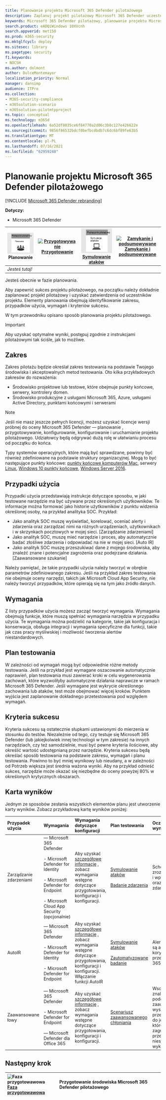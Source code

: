 ```yaml
---
title: Planowanie projektu Microsoft 365 Defender pilotażowego
description: Zaplanuj projekt pilotażowy Microsoft 365 Defender uczestnikami projektu, aby zarządzać oczekiwaniami i zapewnić pomyślne wyniki.
keywords: Microsoft 365 Defender pilotażowy, planowanie projektu Microsoft 365 Defender, ocenianie Microsoft 365 Defender produkcji, Microsoft 365 Defender  projekt pilotażowy, zabezpieczenia cyberzabłędu, zaawansowane zagrożenia trwałe, zabezpieczenia przedsiębiorstwa, urządzenia, urządzenie, tożsamość, użytkownicy, dane, aplikacje, zdarzenia, zautomatyzowane badania i działania naprawcze, szukanie zaawansowane
search.product: eADQiWindows 10XVcnh
search.appverid: met150
ms.prod: m365-security
ms.mktglfcycl: deploy
ms.sitesec: library
ms.pagetype: security
f1.keywords:
- NOCSH
ms.author: dolmont
author: DulceMontemayor
localization_priority: Normal
manager: dansimp
audience: ITPro
ms.collection:
- M365-security-compliance
- m365solution-scenario
- m365solution-pilotmtpproject
ms.topic: conceptual
ms.technology: m365d
ms.openlocfilehash: 6a52df8035ce6f84770a2d06c3b8c127e426622e
ms.sourcegitcommit: 9856f86532bdcf0befbcdbdb7c6dc6bf89fe63b5
ms.translationtype: MT
ms.contentlocale: pl-PL
ms.lasthandoff: 07/16/2021
ms.locfileid: "62959248"
---
```

# <a name="planning-your-pilot-microsoft-365-defender-project"></a>Planowanie projektu Microsoft 365 Defender pilotażowego 

[!INCLUDE [Microsoft 365 Defender rebranding](../includes/microsoft-defender.md)]


**Dotyczy:**
- Microsoft 365 Defender

|![Planowanie](../../media/phase-diagrams/1-planning.png)<br/>Planowanie|[![Przygotowywanie](../../media/phase-diagrams/2-prepare.png)](prepare-m365d-eval.md)<br/>[Przygotowanie](prepare-m365d-eval.md) | [![Symulowanie ataków](../../media/phase-diagrams/3-simluate.png)](m365d-pilot-simulate.md)<br/>[Symulowanie ataków](m365d-pilot-simulate.md) | [![Zamykanie i podsumowywane](../../media/phase-diagrams/4-summary.png)](m365d-pilot-close.md)<br/>[Zamykanie i podsumowywane](m365d-pilot-close.md)|
|--|--|--|--|
|*Jesteś tutaj!*| | | |

Jesteś obecnie w fazie planowania.

Aby zapewnić sukces projektu pilotażowego, na początku należy dokładnie zaplanować projekt pilotażowy i uzyskać zatwierdzenia od uczestników projektu. Elementy planowania obejmują identyfikowanie zakresu, przypadków użycia, wymagań i kryteriów sukcesu.

W tym przewodniku opisano sposób planowania projektu pilotażowego. 

>[!IMPORTANT]
>Aby uzyskać optymalne wyniki, postępuj zgodnie z instrukcjami pilotażowymi tak ściśle, jak to możliwe.


## <a name="scope"></a>Zakres

Zakres pilotażu będzie określał zakres testowania na podstawie Twojego środowiska i akceptowalnych metod testowania. Oto kilka przykładowych zakresów do rozważenia:

- Środowisko projektowe lub testowe, które obejmuje punkty końcowe, serwery, kontrolery domen.
- Środowisko produkcyjne z usługami Microsoft 365, Azure, usługami Active Directory, punktami końcowymi i serwerami

>[!NOTE]
>Jeśli nie masz jeszcze pełnych licencji, możesz uzyskać licencje wersji próbnej do oceny Microsoft 365 Defender — planowanie [](m365d-evaluation.md?ocid=cx-docs-MTPtriallab) , przygotowywanie, konfigurowanie, konfigurowanie i uruchamianie projektu pilotażowego. Udziałowcy będą odgrywać dużą rolę w ułatwianiu procesu od początku do końca.

Typy systemów operacyjnych, które mają być sprawdzane, powinny być również zdefiniowane na podstawie struktury organizacyjnej. Mogą to być następujące punkty końcowe: [punkty końcowe komputerów Mac](/windows/security/threat-protection/microsoft-defender-atp/microsoft-defender-atp-mac#system-requirements), serwery [Linux](/windows/security/threat-protection/microsoft-defender-atp/microsoft-defender-atp-linux#system-requirements), [Windows 10 punkty końcowe](/windows/security/threat-protection/microsoft-defender-atp/minimum-requirements#supported-windows-versions), [Windows Server 2016](/windows/security/threat-protection/microsoft-defender-atp/minimum-requirements#supported-windows-versions).

## <a name="use-cases"></a>Przypadki użycia

Przypadki użycia przedstawiają instrukcje dotyczące sposobu, w jaki testowane narzędzie ma być używane przez określonych użytkowników. Te informacje można formować jako historie użytkowników z punktu widzenia określonej osoby, na przykład analityka SOC. Przykład:

- Jako analityk SOC muszę wyświetlać, korelować, oceniać alerty i zdarzenia oraz zarządzać nimi na różnych urządzeniach, użytkownikach i w skrzynkach pocztowych w mojej sieci. [Zarządzanie zdarzeniami]
- Jako analityk SOC, muszę mieć narzędzie i proces, aby automatycznie badać złośliwe zdarzenia i odpowiadać na nie w mojej sieci. [Auto IR]
- Jako analityk SOC muszę przeszukiwać dane z mojego środowiska, aby znaleźć znane i potencjalne zagrożenia oraz podejrzane działania. [Zaawansowane szukanie]

Należy pamiętać, że takie przypadki użycia należy tworzyć w obrębie parametrów zdefiniowanego zakresu. Jeśli na przykład zakres testowania nie obejmuje oceny narzędzi, takich jak Microsoft Cloud App Security, nie należy tworzyć przypadków, które opierają się na tym jako źródło danych.

## <a name="requirements"></a>Wymagania

Z listy przypadków użycia możesz zacząć tworzyć wymagania. Wymagania obejmują funkcje, które muszą spełniać wymagania narzędzia w przypadku użycia. Te wymagania można podzielić na kategorie, takie jak konfiguracja i konserwacja, obsługa integracji i wymagania specyficzne dla funkcji, takie jak czas pracy myśliwskiej i możliwość tworzenia alertów niestandardowych.

## <a name="test-plan"></a>Plan testowania

W zależności od wymagań mogą być odpowiednie różne metody testowania. Jeśli na przykład jest wymagane oszacowanie automatycznie naprawień, plan testowania musi zawierać kroki w celu wygenerowania zachowań, które wyzwoliłyby automatyczne działania naprawcze w ramach Microsoft 365 Defender. Jeśli wymagane jest wykrycie określonego zachowania lub ataków, test może obejmować więcej kroków. Punktem wyjścia jest zaplanowanie dokładnego przetestowania pod względem wymagań.

## <a name="success-criteria"></a>Kryteria sukcesu

Kryteria sukcesu są ostatecznie słupkami ustawionymi do mierzenia w stosunku do testów. Niezależnie od tego, czy testuje się Microsoft 365 Defender (lub jakiejkolwiek innej technologii w tym zakresie) na innych narzędziach, czy też samodzielnie, musi być pewne kryteria ilościowe, aby określić wartość udostępnianą przez narzędzie. Kryteria sukcesu będą określać sposób testowania na podstawie zakresu, wymagań i planu testowania. Powinno to być mniej wynikowy lub nieudany, a w zależności od Potrzeb większa jest średnia ważona wyniki. Aby na przykład odnieść sukces, narzędzie może okazać się niezbędne do oceny powyżej 80% w określonych krytycznych obszarach.

## <a name="scorecard"></a>Karta wyników

Jednym ze sposobów zesłania wszystkich elementów planu jest utworzenie karty wyników. Zobacz przykładową kartę wyników poniżej:

| Przypadek użycia | Wymagania | Wymagania dotyczące konfiguracji | Plan testowania | Oczekiwany wynik | Stan testu | Wynik | Uwagi |
|:-------|:-------|:-------|:-------|:-------|:-------|:-------|:-------|
|Zarządzanie zdarzeniami|— Microsoft 365 Defender </br></br>- Microsoft Defender for Identity </br></br>- Microsoft Defender for Endpoint </br></br>- Microsoft Cloud App Security (opcjonalnie)|Aby uzyskać [szczegółowe informacje](m365d-evaluation.md?ocid=cx-docs-MTPtriallab) , zobacz wymagania wstępne dotyczące przygotowania, konfiguracji i konfiguracji. |[Symulowanie ataków](m365d-pilot-simulate.md) <br></br>[Badanie zdarzenia](./m365d-pilot-simulate.md#investigate-an-incident) |Schowek może zrozumieć zakres i wpływ zdarzenia oraz zarządzać zdarzeniem.||||
|AutoIR|— Microsoft 365 Defender </br></br>- Microsoft Defender for Identity </br></br>- Microsoft Defender for Endpoint |Aby uzyskać [szczegółowe informacje](m365d-evaluation.md?ocid=cx-docs-MTPtriallab) , zobacz wymagania wstępne dotyczące przygotowania, konfiguracji i konfiguracji. <br>Włączanie funkcji AutoIR  |[Symulowanie ataków](m365d-pilot-simulate.md) <br></br>[Zautomatyzowane badanie](m365d-pilot-simulate.md#automated-investigation-and-remediation) |Alerty i zdarzenia są automatycznie korygowane przez Microsoft 365 Defender||||
|Zaawansowane łowy|— Microsoft 365 Defender </br></br>- Microsoft Defender for Endpoint </br></br>— Microsoft Defender dla Office 365 |Aby uzyskać [szczegółowe informacje](m365d-evaluation.md?ocid=cx-docs-MTPtriallab) , zobacz wymagania wstępne dotyczące przygotowania, konfiguracji i konfiguracji.|[Scenariusz zaawansowanego chłoniania](./m365d-pilot-simulate.md#advanced-hunting-scenario) |Wschowy mogą znaleźć dane podczas zaawansowanego wyszukiwania, przeskakiwania do jednostek, na które wpływa to zagrożenie, oraz przez tworzenie niestandardowych wykrywania.||||

## <a name="next-step"></a>Następny krok

|![Faza przygotowawowa](../../media/mtp/prep.png) <br>[Faza przygotowawowa](prepare-m365d-eval.md) | Przygotowanie środowiska Microsoft 365 Defender pilotażowego
|:-------|:-----|
